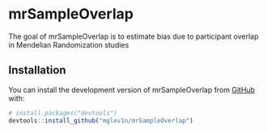 
<!-- README.md is generated from README.Rmd. Please edit that file -->

# mrSampleOverlap

<!-- badges: start -->
<!-- badges: end -->

The goal of mrSampleOverlap is to estimate bias due to participant
overlap in Mendelian Randomization studies

## Installation

You can install the development version of mrSampleOverlap from
[GitHub](https://github.com/) with:

``` r
# install.packages("devtools")
devtools::install_github("mglev1n/mrSampleOverlap")
```
